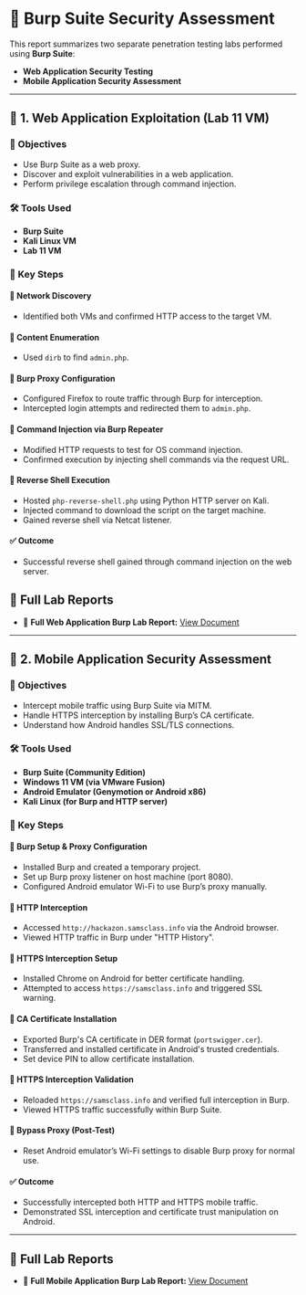 # 🔐  Burp Suite Security Assessment 
This report summarizes two separate penetration testing labs performed using **Burp Suite**:
- **Web Application Security Testing**
- **Mobile Application Security Assessment**

---

## 🧪 1. Web Application Exploitation (Lab 11 VM)

### 🎯 Objectives
- Use Burp Suite as a web proxy.
- Discover and exploit vulnerabilities in a web application.
- Perform privilege escalation through command injection.

### 🛠 Tools Used
- **Burp Suite**
- **Kali Linux VM** 
- **Lab 11 VM** 

### 📌 Key Steps

#### 🔹 Network Discovery
- Identified both VMs and confirmed HTTP access to the target VM.

#### 🔹 Content Enumeration
- Used `dirb` to find `admin.php`.

#### 🔹 Burp Proxy Configuration
- Configured Firefox to route traffic through Burp for interception.
- Intercepted login attempts and redirected them to `admin.php`.

#### 🔹 Command Injection via Burp Repeater
- Modified HTTP requests to test for OS command injection.
- Confirmed execution by injecting shell commands via the request URL.

#### 🔹 Reverse Shell Execution
- Hosted `php-reverse-shell.php` using Python HTTP server on Kali.
- Injected command to download the script on the target machine.
- Gained reverse shell via Netcat listener.

#### ✅ Outcome
- Successful reverse shell gained through command injection on the web server.


## 📄 Full Lab Reports

- 🔗 **Full Web Application Burp Lab Report:** [View Document](https://docs.google.com/document/d/1yTqFxx_VAnqCWV7OeA6ChLBrSBoEVrdZ_JchUuEDyyg/edit?usp=sharing)
---

## 📱 2. Mobile Application Security Assessment

### 🎯 Objectives
- Intercept mobile traffic using Burp Suite via MITM.
- Handle HTTPS interception by installing Burp’s CA certificate.
- Understand how Android handles SSL/TLS connections.

### 🛠 Tools Used
- **Burp Suite (Community Edition)**
- **Windows 11 VM (via VMware Fusion)**
- **Android Emulator (Genymotion or Android x86)**
- **Kali Linux (for Burp and HTTP server)**

### 📌 Key Steps

#### 🔹 Burp Setup & Proxy Configuration
- Installed Burp and created a temporary project.
- Set up Burp proxy listener on host machine (port 8080).
- Configured Android emulator Wi-Fi to use Burp’s proxy manually.

#### 🔹 HTTP Interception
- Accessed `http://hackazon.samsclass.info` via the Android browser.
- Viewed HTTP traffic in Burp under "HTTP History".

#### 🔹 HTTPS Interception Setup
- Installed Chrome on Android for better certificate handling.
- Attempted to access `https://samsclass.info` and triggered SSL warning.

#### 🔹 CA Certificate Installation
- Exported Burp's CA certificate in DER format (`portswigger.cer`).
- Transferred and installed certificate in Android's trusted credentials.
- Set device PIN to allow certificate installation.

#### 🔹 HTTPS Interception Validation
- Reloaded `https://samsclass.info` and verified full interception in Burp.
- Viewed HTTPS traffic successfully within Burp Suite.

#### 🔹 Bypass Proxy (Post-Test)
- Reset Android emulator’s Wi-Fi settings to disable Burp proxy for normal use.

#### ✅ Outcome
- Successfully intercepted both HTTP and HTTPS mobile traffic.
- Demonstrated SSL interception and certificate trust manipulation on Android.

---


## 📄 Full Lab Reports


- 🔗 **Full Mobile Application Burp Lab Report:** [View Document](https://docs.google.com/document/d/1a62EM9tIh-Fv_0-GJQ8xuHx1xLoVP_LAdR0VUkcGZTI/edit?usp=sharing)
